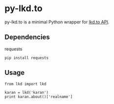 py-lkd.to
=========

py-lkd.to is a minimal Python wrapper for [lkd.to API](http://lkd.to/api).

Dependencies
------------

requests

    pip install requests
    
Usage
------

    from lkd import lkd

    karan = lkd('karan')
    print karan.about()['realname']

